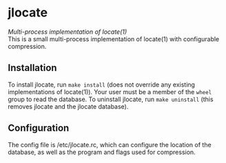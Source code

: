 jlocate
=======
_Multi-process implementation of locate(1)_  
This is a small multi-process implementation of locate(1) with configurable
compression.

## Installation
To install jlocate, run `make install` (does not override any existing implementations of locate(1)).
Your user must be a member of the `wheel` group to read the database.
To uninstall jlocate, run `make uninstall` (this removes jlocate and the jlocate database).

## Configuration
The config file is /etc/jlocate.rc, which can configure the location of
the database, as well as the program and flags used for compression.
